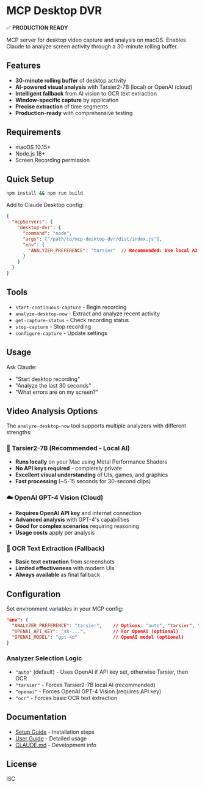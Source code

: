 # MCP Desktop DVR

✅ **PRODUCTION READY**

MCP server for desktop video capture and analysis on macOS. Enables Claude to analyze screen activity through a 30-minute rolling buffer.

## Features

- **30-minute rolling buffer** of desktop activity
- **AI-powered visual analysis** with Tarsier2-7B (local) or OpenAI (cloud)
- **Intelligent fallback** from AI vision to OCR text extraction
- **Window-specific capture** by application
- **Precise extraction** of time segments
- **Production-ready** with comprehensive testing

## Requirements

- macOS 10.15+
- Node.js 18+
- Screen Recording permission

## Quick Setup

```bash
npm install && npm run build
```

Add to Claude Desktop config:
```json
{
  "mcpServers": {
    "desktop-dvr": {
      "command": "node",
      "args": ["/path/to/mcp-desktop-dvr/dist/index.js"],
      "env": {
        "ANALYZER_PREFERENCE": "tarsier"  // Recommended: Use local AI
      }
    }
  }
}
```

## Tools

- `start-continuous-capture` - Begin recording
- `analyze-desktop-now` - Extract and analyze recent activity
- `get-capture-status` - Check recording status
- `stop-capture` - Stop recording
- `configure-capture` - Update settings

## Usage

Ask Claude:
- "Start desktop recording"
- "Analyze the last 30 seconds"
- "What errors are on my screen?"

## Video Analysis Options

The `analyze-desktop-now` tool supports multiple analyzers with different strengths:

### 🤖 Tarsier2-7B (Recommended - Local AI)
- **Runs locally** on your Mac using Metal Performance Shaders
- **No API keys required** - completely private
- **Excellent visual understanding** of UIs, games, and graphics
- **Fast processing** (~5-15 seconds for 30-second clips)

### ☁️ OpenAI GPT-4 Vision (Cloud)
- **Requires OpenAI API key** and internet connection
- **Advanced analysis** with GPT-4's capabilities
- **Good for complex scenarios** requiring reasoning
- **Usage costs** apply per analysis

### 📝 OCR Text Extraction (Fallback)
- **Basic text extraction** from screenshots
- **Limited effectiveness** with modern UIs
- **Always available** as final fallback

## Configuration

Set environment variables in your MCP config:

```json
"env": {
  "ANALYZER_PREFERENCE": "tarsier",    // Options: "auto", "tarsier", "openai", "ocr"
  "OPENAI_API_KEY": "sk-...",          // For OpenAI (optional)
  "OPENAI_MODEL": "gpt-4o"             // OpenAI model (optional)
}
```

### Analyzer Selection Logic

- `"auto"` (default) - Uses OpenAI if API key set, otherwise Tarsier, then OCR
- `"tarsier"` - Forces Tarsier2-7B local AI (recommended)
- `"openai"` - Forces OpenAI GPT-4 Vision (requires API key)
- `"ocr"` - Forces basic OCR text extraction

## Documentation

- [Setup Guide](SETUP.md) - Installation steps
- [User Guide](USER_GUIDE.md) - Detailed usage
- [CLAUDE.md](CLAUDE.md) - Development info

## License

ISC